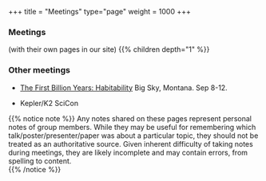 +++
title = "Meetings"
type="page"
weight = 1000
+++

### Meetings 
(with their own pages in our site)
{{% children depth="1" %}}

### Other meetings 

- [The First Billion Years:  Habitability](https://na01.safelinks.protection.outlook.com/?url=https%3A%2F%2Fwww.hou.usra.edu%2Fmeetings%2Fhabitability2019%2F&amp;data=02%7C01%7Cebf11%40psu.edu%7Cda7ad3b18c1f487f630a08d6723f20e7%7C7cf48d453ddb4389a9c1c115526eb52e%7C0%7C0%7C636822012794793297&amp;sdata=QuJDpsl41iMsJXXOVaQNNr2Zoj0Ln0TlieQH1lUd0V0%3D&amp;reserved=0) Big Sky, Montana. Sep 8-12.

- Kepler/K2 SciCon

{{% notice note %}}
Any notes shared on these pages represent personal notes of group members.  While they may be useful for remembering which talk/poster/presenter/paper was about a particular topic, they should not be treated as an authoritative source.
Given inherent difficulty of taking notes during meetings, they are likely incomplete and may contain errors, from spelling to content.  
{{% /notice %}}
